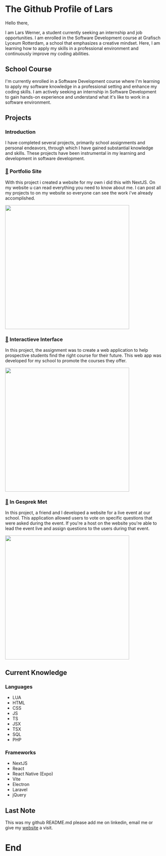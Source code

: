 # The Github Profile of Lars

Hello there,

I am Lars Werner, a student currently seeking an internship and job opportunities. I am enrolled in the Software Development course at Grafisch Lyceum Rotterdam, a school that emphasizes a creative mindset. Here, I am learning how to apply my skills in a professional environment and continuously improve my coding abilities.

## School Course

I'm currently enrolled in a Software Development course where I'm learning to apply my software knowledge in a professional setting and enhance my coding skills. I am actively seeking an internship in Software Development to gain hands-on experience and understand what it's like to work in a software environment.

## Projects

### Introduction

I have completed several projects, primarily school assignments and personal endeavors, through which I have gained substantial knowledge and skills. These projects have been instrumental in my learning and development in software development.

### [📎](https://larswerner.nl) Portfolio Site

With this project i created a website for my own i did this with NextJS. On my website u can read everything you need to know about me. I can post all my projects to on my website so everyone can see the work i've already accomplished.

<img src='https://cdn.discordapp.com/attachments/829974251225743400/1253710350625275945/image.png?ex=6676d840&is=667586c0&hm=565e476b8fe765e1688e5f56840ca92e274f67d747dbecac89a54533bba29aed&' height='400'/>


### [📎](https://lfa-interactieveinterface.vercel.app/) Interactieve Interface

In this project, the assignment was to create a web application to help prospective students find the right course for their future. This web app was developed for my school to promote the courses they offer.

<img src="https://cdn.discordapp.com/attachments/829974251225743400/1253704430449070232/image.png?ex=6676d2bc&is=6675813c&hm=6086be0d3cc6966781cda2882bfba75feddc85aba73aa29c4500ed6f95aac9b0&" height='400' />

### [📎](https://ingesprekmet24.nl) In Gesprek Met

In this project, a friend and I developed a website for a live event at our school. This application allowed users to vote on specific questions that were asked during the event. If you're a host on the website you're able to lead the event live and assign questions to the users during that event.

<img src='https://cdn.discordapp.com/attachments/829974251225743400/1253706740172718100/image.png?ex=6676d4e3&is=66758363&hm=a73dae4545316ff9070caf2701a745757615d615b721d9c641615bbed503f4ed&' height='400'/>

## Current Knowledge

### Languages

- LUA
- HTML
- CSS
- JS
- TS
- JSX
- TSX
- SQL
- PHP

### Frameworks

- NextJS
- React
- React Native (Expo)
- Vite
- Electron
- Laravel
- jQuery

## Last Note

This was my github README.md please add me on linkedin, email me or give my [website](https://larswerner.nl) a visit.

# End
